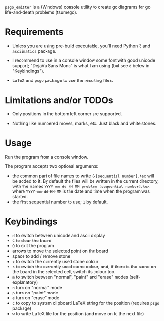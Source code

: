 `psgo_emitter` is a (Windows) console utility to create go diagrams for go life-and-death problems (tsumego).

# Requirements

* Unless you are using pre-build executable, you'll need Python 3 and `asciimatics` package.

* I recommend to use in a console window some font with good unicode support; "DejaVu Sans Mono" is what I am using (but see `d` below in "Keybindings").

* LaTeX and `psgo` package to use the resulting files.

# Limitations and/or TODOs

* Only positions in the bottom left corner are supported.

* Nothing like numbered moves, marks, etc. Just black and white stones.

# Usage

Run the program from a console window.

The program accepts two optional arguments:

* the common part of file names to write (`-[sequential number].tex` will be added to it. By default the files will be written in the current directory, with the names `YYYY-mm-dd-HH-MM-problem-[sequential number].tex` where `YYYY-mm-dd-HH-MM` is the date and time when the program was started.
* the first sequential number to use; `1` by default.

# Keybindings

* `d` to switch between unicode and ascii display
* `C` to clear the board
* `Q` to exit the program
* arrows to move the selected point on the board
* space to add / remove stone
* `x` to switch the currently used stone colour
* `s` to switch the currently used stone colour, and, if there is the stone on the board in the selected cell, switch its colour too.
* `m` to switch between "normal", "paint" and "erase" modes (self-explanatory)
* `n` turn on "normal" mode
* `p` turn on "paint" mode
* `e` turn on "erase" mode
* `c` to copy to system clipboard LaTeX string for the position (requires `psgo` package)
* `w` to write LaTeX file for the position (and move on to the next file)

